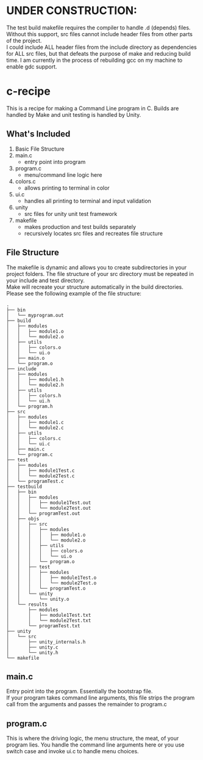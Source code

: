 # UNDER CONSTRUCTION: 
The test build makefile requires the compiler to handle .d (depends) files.  Without this support, src files cannot include header files from other parts of the project.  
I could include ALL header files from the include directory as dependencies for ALL src files, but that defeats the purpose of make and reducing build time.  I am currently in the process of rebuilding gcc on my machine to enable gdc support.
# c-recipe
This is a recipe for making a Command Line program in C.  Builds are handled by Make and unit testing is handled by Unity.

## What's Included  
1. Basic File Structure
2. main.c
   * entry point into program
3. program.c
   * menu/command line logic here
4. colors.c
   * allows printing to terminal in color
5. ui.c
   * handles all printing to terminal and input validation
4. unity
   * src files for unity unit test framework
5. makefile
   * makes production and test builds separately
   * recursively locates src files and recreates file structure

## File Structure
The makefile is dynamic and allows you to create subdirectories in your project folders.  The file structure of your src directory must be repeated in your include and test directory.  
Make will recreate your structure automatically in the build directories.  
Please see the following example of the file structure:  
```
.
├── bin
│   └── myprogram.out
├── build
│   ├── modules
│   │   ├── module1.o
│   │   └── module2.o
│   ├── utils
│   │   ├── colors.o
│   │   └── ui.o
│   ├── main.o
│   └── program.o
├── include
│   ├── modules
│   │   ├── module1.h
│   │   └── module2.h 
│   ├── utils
│   │   ├── colors.h
│   │   └── ui.h
│   └── program.h
├── src
│   ├── modules
│   │   ├── module1.c
│   │   └── module2.c
│   ├── utils
│   │   ├── colors.c
│   │   └── ui.c
│   ├── main.c
│   └── program.c
├── test
│   ├── modules
│   │   ├── module1Test.c
│   │   └── module2Test.c
│   └── programTest.c
├── testbuild
│   ├── bin
│   │   ├── modules
│   │   │   ├── module1Test.out
│   │   │   └── module2Test.out
│   │   └── programTest.out
│   ├── objs
│   │   ├── src
│   │   │   ├── modules
│   │   │   │   ├── module1.o
│   │   │   │   └── module2.o
│   │   │   ├── utils
│   │   │   │   ├── colors.o
│   │   │   │   └── ui.o
│   │   │   └── program.o
│   │   ├── test
│   │   │   ├── modules
│   │   │   │   ├── module1Test.o
│   │   │   │   └── module2Test.o
│   │   │   └── programTest.o
│   │   └── unity
│   │       └── unity.o
│   └── results
│       ├── modules
│       │   ├── module1Test.txt
│       │   └── module2Test.txt
│       └── programTest.txt
├── unity
│   └── src
│       ├── unity_internals.h
│       ├── unity.c
│       └── unity.h
└── makefile

```

## main.c
Entry point into the program.  Essentially the bootstrap file.  
If your program takes command line arguments, this file strips the program call from the arguments and passes the remainder to program.c

## program.c
This is where the driving logic, the menu structure, the meat, of your program lies.  You handle the command line arguments here or you use switch case and invoke ui.c to handle menu choices.
